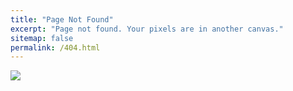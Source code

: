 ```yaml
---
title: "Page Not Found"
excerpt: "Page not found. Your pixels are in another canvas."
sitemap: false
permalink: /404.html
---
```


![](https://drive.google.com/file/d/1J4pnq3mF90UTdyTaJA6Jr8ClTQvXejDW/view?usp=sharing)